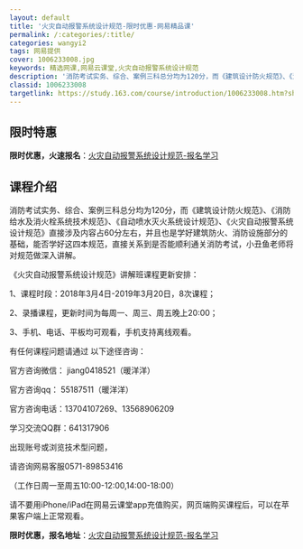 ```yaml
---
layout: default
title: '火灾自动报警系统设计规范-限时优惠-网易精品课'
permalink: /:categories/:title/
categories: wangyi2
tags: 网易提供
cover: 1006233008.jpg
keywords: 精选网课,网易云课堂,火灾自动报警系统设计规范
description: '消防考试实务、综合、案例三科总分均为120分，而《建筑设计防火规范》、《消防给水及消火栓系统技术规范》、《自动喷水灭火系'
classid: 1006233008
targetlink: https://study.163.com/course/introduction/1006233008.htm?share=1&shareId=1025206652&utm_campaign=share&utm_medium=iphoneShare&utm_source=&utm_u=1025206652
---
```


## 限时特惠

**限时优惠，火速报名**：[火灾自动报警系统设计规范-报名学习](https://study.163.com/course/introduction/1006233008.htm?share=1&shareId=1025206652&utm_campaign=share&utm_medium=iphoneShare&utm_source=&utm_u=1025206652)

## 课程介绍

消防考试实务、综合、案例三科总分均为120分，而《建筑设计防火规范》、《消防给水及消火栓系统技术规范》、《自动喷水灭火系统设计规范》、《火灾自动报警系统设计规范》直接涉及内容占60分左右，并且也是学好建筑防火、消防设施部分的基础，能否学好这四本规范，直接关系到是否能顺利通关消防考试，小丑鱼老师将对规范做深入讲解。

《火灾自动报警系统设计规范》讲解班课程更新安排：

1、课程时段：2018年3月4日-2019年3月20日，8次课程；              

2、录播课程，更新时间为每周一、周三、周五晚上20:00；            

3、手机、电话、平板均可观看，手机支持离线观看。

有任何课程问题请通过 以下途径咨询：

官方咨询微信： jiang0418521（暖洋洋）

官方咨询qq： 55187511（暖洋洋）

官方咨询电话：13704107269、13568906209

学习交流QQ群：641317906

出现账号或浏览技术型问题，

请咨询网易客服0571-89853416 

（工作日周一至周五10:00-12:00,14:00-18:00）

请不要用iPhone/iPad在网易云课堂app充值购买，网页端购买课程后，可以在苹果客户端上正常观看。

**限时优惠，报名地址**：[火灾自动报警系统设计规范-报名学习](https://study.163.com/course/introduction/1006233008.htm?share=1&shareId=1025206652&utm_campaign=share&utm_medium=iphoneShare&utm_source=&utm_u=1025206652)

